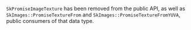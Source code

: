 `SkPromiseImageTexture` has been removed from the public API, as well as
`SkImages::PromiseTextureFrom` and `SkImages::PromiseTextureFromYUVA`, public consumers of that
data type.